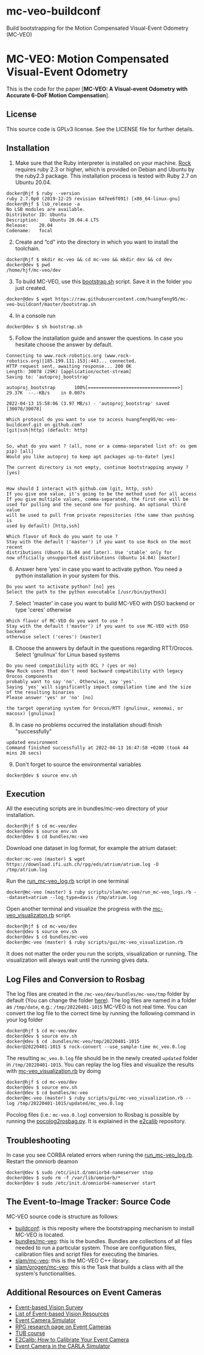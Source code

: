 # mc-veo-buildconf
Build bootstrapping for the Motion Compensated Visual-Event Odometry (MC-VEO)

# MC-VEO: Motion Compensated Visual-Event Odometry

This is the code for the paper [**MC-VEO: A Visual-event Odometry with Accurate 6-DoF Motion Compensation**].

License
-------
This source code is GPLv3 license. See the LICENSE file for further details.

Installation
-------

1. Make sure that the Ruby interpreter is installed on your machine. [Rock](https://www.rock-robotics.org/) requires ruby 2.3 or higher, which is provided on Debian and Ubuntu by the ruby2.3 package.  This installation process is tested with Ruby 2.7 on Ubuntu 20.04.

```console
docker@hjf $ ruby --version
ruby 2.7.0p0 (2019-12-25 revision 647ee6f091) [x86_64-linux-gnu]
docker@hjf $ lsb_release -a
No LSB modules are available.
Distributor ID:	Ubuntu
Description:	Ubuntu 20.04.4 LTS
Release:	20.04
Codename:	focal
```
2. Create and “cd” into the directory in which you want to install the toolchain.
```console
docker@hjf $ mkdir mc-veo && cd mc-veo && mkdir dev && cd dev
docker@dev $ pwd
/home/hjf/mc-veo/dev
```
3. To build MC-VEO, use this [bootstrap.sh](bootstrap.sh) script. Save it in the folder you just created.

```console
docker@dev $ wget https://raw.githubusercontent.com/huangfeng95/mc-veo-buildconf/master/bootstrap.sh
```
4. In a console run
```console
docker@dev $ sh bootstrap.sh
```
5. Follow the installation guide and answer the questions. In case you hesitate choose the answer by default.

```console
Connecting to www.rock-robotics.org (www.rock-robotics.org)|185.199.111.153|:443... connected.
HTTP request sent, awaiting response... 200 OK
Length: 30078 (29K) [application/octet-stream]
Saving to: 'autoproj_bootstrap'

autoproj_bootstrap       100%[=================================>]  29.37K  --.-KB/s    in 0.007s  

2022-04-13 15:58:06 (3.97 MB/s) - 'autoproj_bootstrap' saved [30078/30078]

Which protocol do you want to use to access huangfeng95/mc-veo-buildconf.git on github.com?
[git|ssh|http] (default: http) 


So, what do you want ? (all, none or a comma-separated list of: os gem pip) [all] 
Would you like autoproj to keep apt packages up-to-date? [yes] 

The current directory is not empty, continue bootstrapping anyway ? [yes] 


How should I interact with github.com (git, http, ssh)
If you give one value, it's going to be the method used for all access
If you give multiple values, comma-separated, the first one will be
used for pulling and the second one for pushing. An optional third value
will be used to pull from private repositories (the same than pushing is
used by default) [http,ssh]

Which flavor of Rock do you want to use ?
Stay with the default ('master') if you want to use Rock on the most recent
distributions (Ubuntu 16.04 and later). Use 'stable' only for 
now officially unsupported distributions (Ubuntu 14.04) [master]
```

6. Answer here 'yes' in case you want to activate python. You need a python installation in your system for this.

```console
Do you want to activate python? [no] yes
Select the path to the python executable [/usr/bin/python3] 
```

7. Select 'master' in case you want to build MC-VEO with DSO backend or type 'ceres' otherwise

```console
Which flavor of MC-VEO do you want to use ?
Stay with the default ('master') if you want to use MC-VEO with DSO backend
otherwise select ('ceres') [master] 
```
8. Choose the answers by default in the questions regarding RTT/Orocos. Select 'gnulinux' for Linux based systems
```console
Do you need compatibility with OCL ? (yes or no)
New Rock users that don't need backward compatibility with legacy Orocos components
probably want to say 'no'. Otherwise, say 'yes'.
Saying 'yes' will significantly impact compilation time and the size of the resulting binaries
Please answer 'yes' or 'no' [no]

the target operating system for Orocos/RTT (gnulinux, xenomai, or macosx) [gnulinux] 
```
8. In case no problems occurred the installation shoudl finish "successfully"
```console
updated environment
Command finished successfully at 2022-04-13 16:47:58 +0200 (took 44 mins 20 secs)
```
9. Don't forget to source the environmental variables
```console
docker@dev $ source env.sh
```

Execution
-------

All the executing scripts are in bundles/mc-veo directory of your installation.
```console
docker@hjf $ cd mc-veo/dev
docker@dev $ source env.sh
docker@dev $ cd bundles/mc-veo
```

Download one dataset in log format, for example the atrium dataset:
```console
docker:mc-veo (master) $ wget https://download.ifi.uzh.ch/rpg/eds/atrium/atrium.log -O /tmp/atrium.log
```

Run the [run_mc-veo_log.rb](https://github.com/huangfeng95/bundles-mc-veo/blob/master/scripts/slam/mc-veo/run_mc-veo_logs.rb) script in one terminal
```console
docker@mc-veo (master) $ ruby scripts/slam/mc-veo/run_mc-veo_logs.rb --dataset=atrium --log_type=davis /tmp/atrium.log
```

Open another terminal and visualize the progress with the [mc-veo_visualizaton.rb](https://github.com/huangfeng95/bundles-mc-veo/blob/master/scripts/gui/mc-veo_visualization.rb) script.
```console
docker@hjf $ cd mc-veo/dev
docker@dev $ source env.sh
docker@dev $ cd bundles/mc-veo
docker@mc-veo (master) $ ruby scripts/gui/mc-veo_visualization.rb 
```

It does not matter the order you run the scripts, visualization or running. The visualization will always wait until the running gives data.

Log Files and Conversion to Rosbag
-------

The log files are created in the `/mc-veo/dev/bundles/mc-veo/tmp` folder by default (You can change the folder [here](https://github.com/huangfeng95/bundles-mc-veo/blob/0952ca893178efdaefdde72a93672eeccedfadef/config/app.yml#L12)). The log files are named in a folder as `/tmp/date`, e.g.: `/tmp/20220401-1015` MC-VEO is not real time. You can convert the log file to the correct time by running the following command in your log folder
```console
docker@hjf $ cd mc-veo/dev
docker@dev $ source env.sh
docker@dev $ cd .bundles/mc-veo/tmp/20220401-1015
docker@20220401-1015 $ rock-convert --use_sample-time mc_veo.0.log 
```

The resulting `mc_veo.0.log` file should be in the newly created `updated` folder in `/tmp/20220401-1015`.
You can replay the log files and visualize the results with [mc-veo_visualization.rb](https://github.com/huangfeng95/bundles-mc-veo/blob/master/scripts/gui/mc-veo_visualization.rb) by doing 
```console
docker@hjf $ cd mc-veo/dev
docker@dev $ source env.sh
docker@dev $ cd bundles/mc-veo
docker@mc-veo (master) $ ruby scripts/gui/mc-veo_visualization.rb --log /tmp/20220401-1015/updated/mc_veo.0.log 
```

Pocolog files (i.e.: `mc-veo.0.log`) conversion to Rosbag is possible by running the [pocolog2rosbag.py](https://github.com/jhidalgocarrio/bundles-e2calib/blob/master/scripts/pocolog/pocolog2rosbag.py). It is explained in the [e2calib](https://github.com/huangfeng95/e2calib/) repository.


Troubleshooting
-------
In case you see CORBA related errors when runing the [run_mc-veo_log.rb](https://github.com/huangfeng95/bundles-mc-veo/blob/master/scripts/slam/mc-veo/run_mc-veo_logs.rb). Restart the omniorb deamon

```console
docker@dev $ sudo /etc/init.d/omniorb4-nameserver stop
docker@dev $ sudo rm -f /var/lib/omniorb/*
docker@dev $ sudo /etc/init.d/omniorb4-nameserver start
```

The Event-to-Image Tracker: Source Code
-------
MC-VEO source code is structure as follows:

* [buildconf](https://github.com/huangfeng95/mc-veo-buildconf): is this reposity where the bootstrapping mechanism to install MC-VEO is located.
* [bundles/mc-veo](https://github.com/huangfeng95/bundles-mc-veo): this is the bundles. Bundles are collections of all files needed to run a particular system. Those are configuration files, calibration files and script files for executing the binaries.
* [slam/mc-veo](https://github.com/huangfeng95/slam-mc-veo): this is the MC-VEO C++ library.
* [slam/orogen/mc-veo](https://github.com/huangfeng95/slam-orogen-mc-veo): this is the Task that builds a class with all the system's functionalities.

Additional Resources on Event Cameras
-------
* [Event-based Vision Survey](http://rpg.ifi.uzh.ch/docs/EventVisionSurvey.pdf)
* [List of Event-based Vision Resources](https://github.com/huangfeng95/event-based_vision_resources)
* [Event Camera Simulator](http://rpg.ifi.uzh.ch/esim)
* [RPG research page on Event Cameras](http://rpg.ifi.uzh.ch/research_dvs.html)
* [TUB course](https://sites.google.com/view/guillermogallego/teaching/event-based-robot-vision)
* [E2Calib: How to Calibrate Your Event Camera](https://github.com/huangfeng95/e2calib)
* [Event Camera in the CARLA Simulator](https://carla.readthedocs.io/en/latest/ref_sensors/#dvs-camera)
